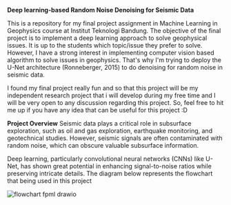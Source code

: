 **Deep learning-based Random Noise Denoising for Seismic Data**

This is a repository for my final project assignment in Machine Learning in Geophysics course at Institut Teknologi Bandung.
The objective of the final project is to implement a deep learning approach to solve geophysical issues. It is up to the students
which topic/issue they prefer to solve. However, I have a strong interest in implementing computer vision based algorithm to solve
issues in geophysics. That's why I'm trying to deploy the U-Net architecture (Ronneberger, 2015) to do denoising for random noise
in seismic data. 

I found my final project really fun and so that this project will be my independent research project that
i will develop during my free time and I will be very open to any discussion regarding this project. So, feel free to hit me up 
if you have any idea that can be useful for this project :D

**Project Overview**
Seismic data plays a critical role in subsurface exploration, such as oil and gas exploration, earthquake monitoring, and 
geotechnical studies. However, seismic signals are often contaminated with random noise, which can obscure valuable subsurface information. 

Deep learning, particularly convolutional neural networks (CNNs) like U-Net, has shown great potential in enhancing 
signal-to-noise ratios while preserving intricate details. The diagram below represents the flowchart that being used in this project

![flowchart fpml drawio](https://github.com/user-attachments/assets/56637b39-2e2a-49dc-b4e3-133b94cef390)

